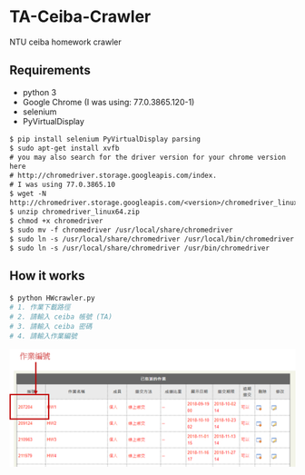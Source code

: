 # TA-Ceiba-Crawler
NTU ceiba homework crawler

## Requirements
- python 3
- Google Chrome (I was using: 77.0.3865.120-1)
- selenium
- PyVirtualDisplay


```
$ pip install selenium PyVirtualDisplay parsing 
$ sudo apt-get install xvfb
# you may also search for the driver version for your chrome version here
# http://chromedriver.storage.googleapis.com/index.
# I was using 77.0.3865.10
$ wget -N http://chromedriver.storage.googleapis.com/<version>/chromedriver_linux64.zip
$ unzip chromedriver_linux64.zip
$ chmod +x chromedriver
$ sudo mv -f chromedriver /usr/local/share/chromedriver
$ sudo ln -s /usr/local/share/chromedriver /usr/local/bin/chromedriver
$ sudo ln -s /usr/local/share/chromedriver /usr/bin/chromedriver
```

## How it works
```bash
$ python HWcrawler.py
# 1. 作業下載路徑
# 2. 請輸入 ceiba 帳號 (TA)
# 3. 請輸入 ceiba 密碼
# 4. 請輸入作業編號 
```

![image](./homework_id.PNG)
